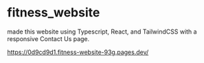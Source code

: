 # fitness_website
 made this website using Typescript, React, and TailwindCSS with a responsive Contact Us page.

https://0d9cd9d1.fitness-website-93g.pages.dev/
